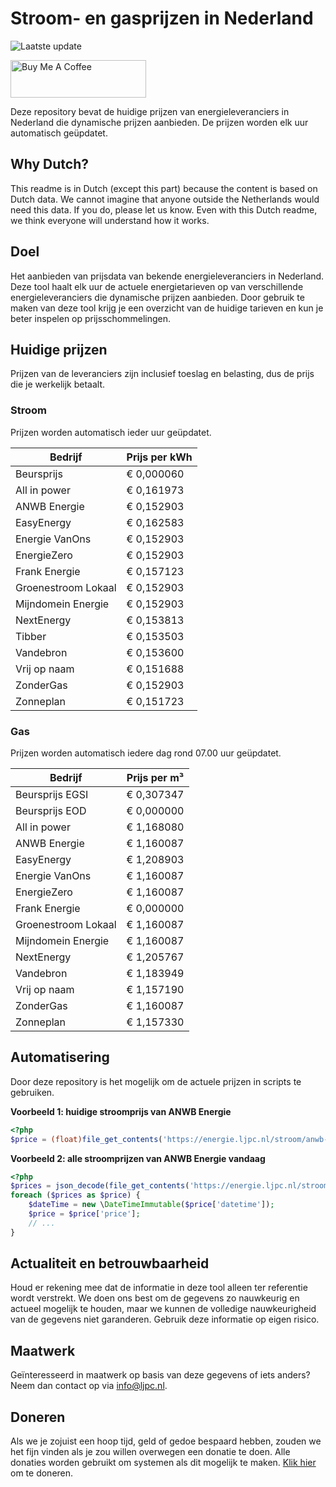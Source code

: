 # Stroom- en gasprijzen in Nederland

![Laatste update](https://img.shields.io/badge/laatste%20update-2024--01--01%2010%3A00%20CET-brightgreen)

<a href="https://www.buymeacoffee.com/Lars-" target="_blank"><img src="https://cdn.buymeacoffee.com/buttons/v2/default-orange.png" alt="Buy Me A Coffee" height="60" style="height: 60px !important;width: 217px !important;" ></a>

Deze repository bevat de huidige prijzen van energieleveranciers in Nederland die dynamische prijzen aanbieden. De prijzen worden elk uur automatisch geüpdatet.

## Why Dutch?

This readme is in Dutch (except this part) because the content is based on Dutch data. We cannot imagine that anyone outside the Netherlands would need this data. If you do, please let us know. Even with this Dutch readme, we think
everyone will understand how it works.

## Doel

Het aanbieden van prijsdata van bekende energieleveranciers in Nederland. Deze tool haalt elk uur de actuele energietarieven op van verschillende energieleveranciers die dynamische prijzen aanbieden. Door gebruik te maken van deze tool
krijg je een overzicht van de huidige tarieven en kun je beter inspelen op prijsschommelingen.

## Huidige prijzen

Prijzen van de leveranciers zijn inclusief toeslag en belasting, dus de prijs die je werkelijk betaalt.

### Stroom

Prijzen worden automatisch ieder uur geüpdatet.

 Bedrijf | Prijs per kWh 
---------|---------------
Beursprijs | € 0,000060
All in power | € 0,161973
ANWB Energie | € 0,152903
EasyEnergy | € 0,162583
Energie VanOns | € 0,152903
EnergieZero | € 0,152903
Frank Energie | € 0,157123
Groenestroom Lokaal | € 0,152903
Mijndomein Energie | € 0,152903
NextEnergy | € 0,153813
Tibber | € 0,153503
Vandebron | € 0,153600
Vrij op naam | € 0,151688
ZonderGas | € 0,152903
Zonneplan | € 0,151723


### Gas

Prijzen worden automatisch iedere dag rond 07.00 uur geüpdatet.

 Bedrijf | Prijs per m³ 
---------|--------------
Beursprijs EGSI | € 0,307347
Beursprijs EOD | € 0,000000
All in power | € 1,168080
ANWB Energie | € 1,160087
EasyEnergy | € 1,208903
Energie VanOns | € 1,160087
EnergieZero | € 1,160087
Frank Energie | € 0,000000
Groenestroom Lokaal | € 1,160087
Mijndomein Energie | € 1,160087
NextEnergy | € 1,205767
Vandebron | € 1,183949
Vrij op naam | € 1,157190
ZonderGas | € 1,160087
Zonneplan | € 1,157330


## Automatisering

Door deze repository is het mogelijk om de actuele prijzen in scripts te gebruiken.

**Voorbeeld 1: huidige stroomprijs van ANWB Energie**

```php
<?php
$price = (float)file_get_contents('https://energie.ljpc.nl/stroom/anwb-energie-nu.txt');

```

**Voorbeeld 2: alle stroomprijzen van ANWB Energie vandaag**

```php
<?php
$prices = json_decode(file_get_contents('https://energie.ljpc.nl/stroom/all-in-power-vandaag.json'),true);
foreach ($prices as $price) {
    $dateTime = new \DateTimeImmutable($price['datetime']);
    $price = $price['price'];
    // ...
}
```

## Actualiteit en betrouwbaarheid

Houd er rekening mee dat de informatie in deze tool alleen ter referentie wordt verstrekt. We doen ons best om de gegevens zo nauwkeurig en actueel mogelijk te houden, maar we kunnen de volledige nauwkeurigheid van de gegevens niet
garanderen. Gebruik deze informatie op eigen risico.

## Maatwerk

Geïnteresseerd in maatwerk op basis van deze gegevens of iets anders? Neem dan contact op
via [info@ljpc.nl](mailto:info@ljpc.nl?subject=Energie%20prijzen).

## Doneren

Als we je zojuist een hoop tijd, geld of gedoe bespaard hebben, zouden we het fijn vinden als je zou willen overwegen een
donatie te doen. Alle donaties worden gebruikt om systemen als dit mogelijk te
maken. [Klik hier](https://www.buymeacoffee.com/Lars-) om te doneren.
